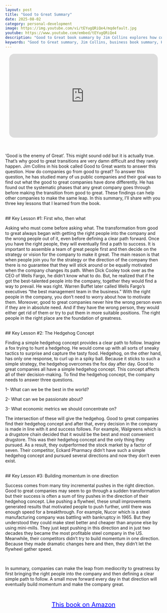```yaml
---
layout: post
title: "Good to Great Summary"
date: 2025-08-02
category: personal-development
image: https://img.youtube.com/vi/tEYugQRiQe4/mqdefault.jpg
youtube: https://www.youtube.com/embed/tEYugQRiQe4
description: "Good to Great book summary by Jim Collins explores how companies achieve enduring success. Learn key concepts like the Hedgehog Concept, flywheel effect, and getting the right people for a business transformation."
keywords: "Good to Great summary, Jim Collins, business book summary, Hedgehog Concept, flywheel effect, leadership, business transformation, organizational success, personal development"
---
```


<div style="display: flex; justify-content: center; margin-bottom: 20px;">
  <div style="aspect-ratio: 16 / 9; width: 95%; max-width: 700px; position: relative;">
    <iframe 
      src="https://www.youtube.com/embed/tEYugQRiQe4"
      title="Good to Great Summary"
      allowfullscreen
      frameborder="0"
      style="position: absolute; inset: 0; width: 100%; height: 100%; border-radius: 16px;">
    </iframe>
  </div>
</div>

<div style="height: 15px;"></div>
<!-- ..................................................................... -->

‘Good is the enemy of Great’. This might sound odd but it is actually true. That’s why good to great transitions are very damn difficult and they rarely happen. Jim Collins in his book called Good to Great wants to answer this question. How do companies go from good to great? To answer this question, he has studied many of us public companies and their goal was to find out what the good to great companies have done differently. He has found out the systematic phases that any great company goes through before making the transition from good to great. These findings can help other companies to make the same leap. In this summary, I’ll share with you three key lessons that I learned from the book.


<br>
## Key Lesson #1: First who, then what 


Asking who must come before asking what. The transformation from good to great always began with getting the right people into the company and the wrong people out of it, even before defining a clear path forward. Once you have the right people, they will eventually find a path to success. It is important to assemble a team of great people first and then decide on the strategy or vision for the company to make it great. The main reason is that when people join you for the strategy or the direction of the company then there is no guarantee that they will stick around or be equally motivated when the company changes its path. When Dick Cooley took over as the CEO of Wells Fargo, he didn’t know what to do. But, he realized that if he got the best-talented people into the company, together they would find a way to prevail. He was right. Warren Buffet later called Wells Fargo’s executives “the best management team in the business.” With the right people in the company, you don’t need to worry about how to motivate them. Moreover, good to great companies never hire the wrong person even if they are in absolute need. And if they have the wrong person, they would either get rid of them or try to put them in more suitable positions. The right people in the right place are the foundation of greatness. 



<br>
## Key Lesson #2: The Hedgehog Concept 


Finding a simple hedgehog concept provides a clear path to follow. Imagine a fox trying to hunt a hedgehog. He would come up with all sorts of sneaky tactics to surprise and capture the tasty food. Hedgehog, on the other hand, has only one response, to curl up in a spiky ball. Because it sticks to such a simple strategy, the hedgehog overcomes the fox day after day. Good to great companies all have a simple hedgehog concept. This concept affects all of their decision-making. To find the hedgehog concept, the company needs to answer three questions. 

1- What can we be the best in the world?

2- What can we be passionate about?

3- What economic metrics we should concentrate on?

The intersection of these will give the hedgehog. Good to great companies find their hedgehog concept and after that, every decision in the company is made in line with it and success follows. For example, Walgreens which is a drugstore chain decided that it would be the best and most convenient drugstore. This was their hedgehog concept and the only thing they pursued. As a result, they outperformed the stock market by a factor of seven. Their competitor, Eckard Pharmacy didn’t have such a simple hedgehog concept and pursued several directions and now they don’t even exist. 



<br>
## Key Lesson #3: Building momentum in one direction


Success comes from many tiny incremental pushes in the right direction. Good to great companies may seem to go through a sudden transformation but their success is often a sum of tiny pushes in the direction of their hedgehog concept. Like pushing a flywheel, these small improvements generated results that motivated people to push further, until there was enough speed for a breakthrough. For example, Nucor which is a steel manufacturing company was battling with bankruptcy in 1965. But they understood they could make steel better and cheaper than anyone else by using mini-mills. They just kept pushing in this direction and in just two decades they became the most profitable steel company in the US. Meanwhile, their competitors didn’t try to build momentum in one direction. Because they made dramatic changes here and then, they didn’t let the flywheel gather speed. 


<br>
 
In summary, companies can make the leap from mediocrity to greatness by first bringing the right people into the company and then defining a clear simple path to follow. A small move forward every day in that direction will eventually build momentum and make the company great.

<br>
<p style="text-align: center;">
  <a href="https://amzn.to/33qZ8yK" target="_blank" style="color: blue; text-decoration: underline; font-size: 20px;">
    This book on Amazon
  </a>
</p>
